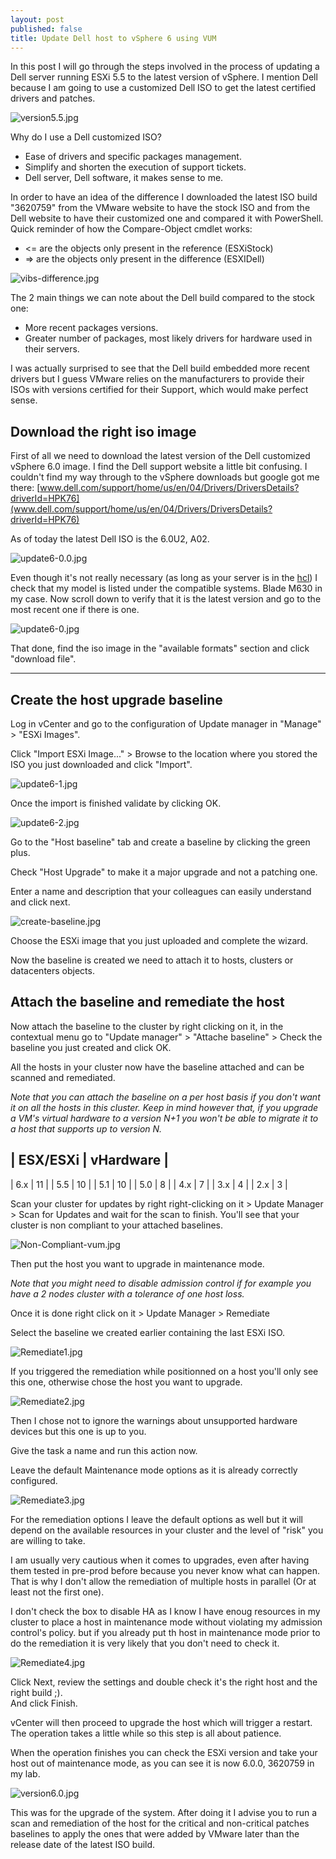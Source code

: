 ```yaml
---
layout: post
published: false
title: Update Dell host to vSphere 6 using VUM
---
```

In this post I will go through the steps involved in the process of updating a Dell server running ESXi 5.5 to the latest version of vSphere. I mention Dell because I am going to use a customized Dell ISO to get the latest certified drivers and patches.

![version5.5.jpg]({{site.baseurl}}/img/version5.5.jpg)

Why do I use a Dell customized ISO?

- Ease of drivers and specific packages management.
- Simplify and shorten the execution of support tickets.
- Dell server, Dell software, it makes sense to me.

In order to have an idea of the difference I downloaded the latest ISO build "3620759" from the VMware website to have the stock ISO and from the Dell website to have their customized one and compared it with PowerShell. Quick reminder of how the Compare-Object cmdlet works:

- <= are the objects only present in the reference (ESXiStock)
- => are the objects only present in the difference (ESXIDell)

![vibs-difference.jpg]({{site.baseurl}}/img/vibs-difference.jpg)

The 2 main things we can note about the Dell build compared to the stock one:
- More recent packages versions.
- Greater number of packages, most likely drivers for hardware used in their servers.

I was actually surprised to see that the Dell build embedded more recent drivers but I guess VMware relies on the manufacturers to provide their ISOs with versions certified for their Support, which would make perfect sense.

## Download the right iso image

First of all we need to download the latest version of the Dell customized vSphere 6.0 image. I find the Dell support website a little bit confusing. I couldn't find my way through to the vSphere downloads but google got me there: [www.dell.com/support/home/us/en/04/Drivers/DriversDetails?driverId=HPK76](www.dell.com/support/home/us/en/04/Drivers/DriversDetails?driverId=HPK76)

As of today the latest Dell ISO is the 6.0U2, A02.

![update6-0.0.jpg]({{site.baseurl}}/img/update6-0.0.jpg)

Even though it's not really necessary (as long as your server is in the [hcl](http://www.vmware.com/resources/compatibility/search.php)) I check that my model is listed under the compatible systems. Blade M630 in my case. Now scroll down to verify that it is the latest version and go to the most recent one if there is one. 

![update6-0.jpg]({{site.baseurl}}/img/update6-0.jpg)

That done, find the iso image in the "available formats" section and click "download file".

----------------

## Create the host upgrade baseline

Log in vCenter and go to the configuration of Update manager in "Manage" > "ESXi Images".

Click "Import ESXi Image..." > Browse to the location where you stored the ISO you just downloaded and click "Import".

![update6-1.jpg]({{site.baseurl}}/img/update6-1.jpg)

Once the import is finished validate by clicking OK.

![update6-2.jpg]({{site.baseurl}}/img/update6-2.jpg)

Go to the "Host baseline" tab and create a baseline by clicking the green plus.

Check "Host Upgrade" to make it a major upgrade and not a patching one.

Enter a name and description that your colleagues can easily understand and click next.

![create-baseline.jpg]({{site.baseurl}}/img/create-baseline.jpg)

Choose the ESXi image that you just uploaded and complete the wizard.

Now the baseline is created we need to attach it to hosts, clusters or datacenters objects.

## Attach the baseline and remediate the host

Now attach the baseline to the cluster by right clicking on it, in the contextual menu go to "Update manager" > "Attache baseline" > Check the baseline you just created and click OK.

All the hosts in your cluster now have the baseline attached and can be scanned and remediated.

_Note that you can attach the baseline on a per host basis if you don't want it on all the hosts in this cluster. Keep in mind however that, if you upgrade a VM's virtual hardware to a version N+1 you won't be able to migrate it to a host that supports up to version N._

| ESX/ESXi | vHardware |
------------------------
| 6.x      | 11        |
| 5.5      | 10        |
| 5.1      | 10        |
| 5.0      | 8         |
| 4.x      | 7         |
| 3.x      | 4         |
| 2.x      | 3         |

Scan your cluster for updates by right right-clicking on it > Update Manager > Scan for Updates and wait for the scan to finish. You'll see that your cluster is non compliant to your attached baselines.

![Non-Compliant-vum.jpg]({{site.baseurl}}/img/Non-Compliant-vum.jpg)

Then put the host you want to upgrade in maintenance mode.  

_Note that you might need to disable admission control if for example you have a 2 nodes cluster with a tolerance of one host loss._

Once it is done right click on it > Update Manager > Remediate

Select the baseline we created earlier containing the last ESXi ISO.

![Remediate1.jpg]({{site.baseurl}}/img/Remediate1.jpg)

If you triggered the remediation while positionned on a host you'll only see this one, otherwise chose the host you want to upgrade.

![Remediate2.jpg]({{site.baseurl}}/img/Remediate2.jpg)

Then I chose not to ignore the warnings about unsupported hardware devices but this one is up to you.

Give the task a name and run this action now.

Leave the default Maintenance mode options as it is already correctly configured.

![Remediate3.jpg]({{site.baseurl}}/img/Remediate3.jpg)

For the remediation options I leave the default options as well but it will depend on the available resources in your cluster and the level of "risk" you are willing to take.

I am usually very cautious when it comes to upgrades, even after having them tested in pre-prod before because you never know what can happen. That is why I don't allow the remediation of multiple hosts in parallel (Or at least not the first one).

I don't check the box to disable HA as I know I have enoug resources in my cluster to place a host in maintenance mode without violating my admission control's policy. but if you already put th host in maintenance mode prior to do the remediation it is very likely that you don't need to check it.

![Remediate4.jpg]({{site.baseurl}}/img/Remediate4.jpg)

Click Next, review the settings and double check it's the right host and the right build ;).  
And click Finish.

vCenter will then proceed to upgrade the host which will trigger a restart. The operation takes a little while so this step is all about patience.

When the operation finishes you can check the ESXi version and take your host out of maintenance mode, as you can see it is now 6.0.0, 3620759 in my lab.

![version6.0.jpg]({{site.baseurl}}/img/version6.0.jpg)

This was for the upgrade of the system. After doing it I advise you to run a scan and remediation of the host for the critical and non-critical patches baselines to apply the ones that were added by VMware later than the release date of the latest ISO build.